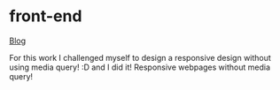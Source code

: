 # front-end
[Blog](https://jumanafm.github.io/front-end/)

For this work I challenged myself to design a responsive design without using media query! :D and I did it! Responsive webpages without media query! 
